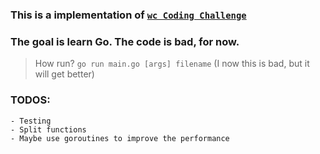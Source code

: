 ### This is a implementation of [`wc Coding Challenge`](https://codingchallenges.fyi/challenges/challenge-wc)

### The goal is learn Go. The code is bad, for now.

> How run? `go run main.go [args] filename` (I now this is bad, but it will get better)

### TODOS:
    - Testing
    - Split functions
    - Maybe use goroutines to improve the performance
